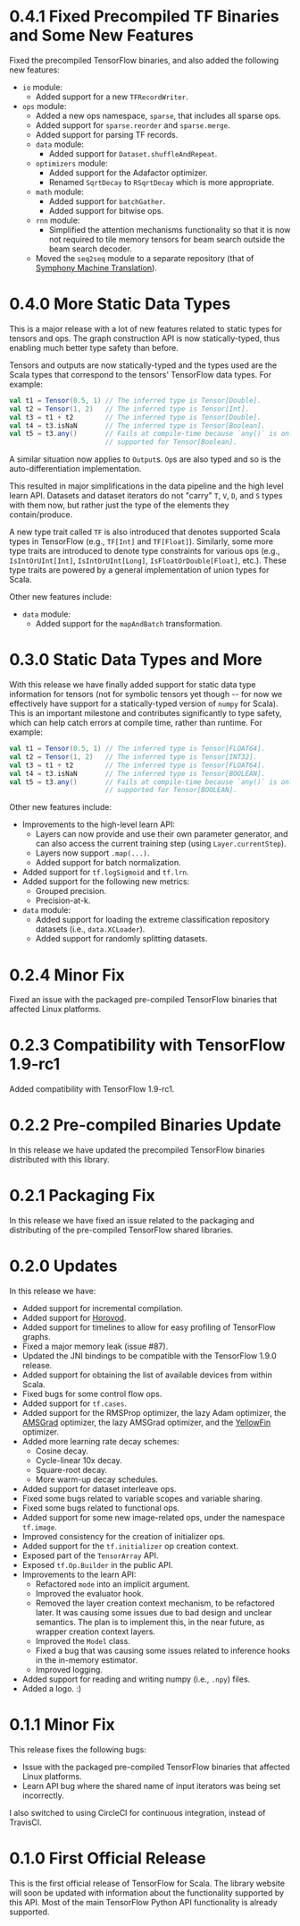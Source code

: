 # 0.4.1 Fixed Precompiled TF Binaries and Some New Features

Fixed the precompiled TensorFlow binaries, and also added the following
new features:

  - `io` module:
    - Added support for a new `TFRecordWriter`.
  - `ops` module:
    - Added a new ops namespace, `sparse`, that includes all sparse ops.
    - Added support for `sparse.reorder` and `sparse.merge`.
    - Added support for parsing TF records.
    - `data` module:
      - Added support for `Dataset.shuffleAndRepeat`.
    - `optimizers` module:
      - Added support for the Adafactor optimizer.
      - Renamed `SqrtDecay` to `RSqrtDecay` which is more appropriate.
    - `math` module:
      - Added support for `batchGather`.
      - Added support for bitwise ops.
    - `rnn` module:
      - Simplified the attention mechanisms functionality so that it is
        now not required to tile memory tensors for beam search outside
        the beam search decoder.
    - Moved the `seq2seq` module to a separate repository (that of
      [Symphony Machine Translation](https://github.com/eaplatanios/symphony-mt)).

# 0.4.0 More Static Data Types

This is a major release with a lot of new features related to static
types for tensors and ops. The graph construction API is now
statically-typed, thus enabling much better type safety than before.

Tensors and outputs are now statically-typed and the types used are the
Scala types that correspond to the tensors' TensorFlow data types. For
example:

```scala
val t1 = Tensor(0.5, 1) // The inferred type is Tensor[Double].
val t2 = Tensor(1, 2)   // The inferred type is Tensor[Int].
val t3 = t1 + t2        // The inferred type is Tensor[Double].
val t4 = t3.isNaN       // The inferred type is Tensor[Boolean].
val t5 = t3.any()       // Fails at compile-time because `any()` is only
                        // supported for Tensor[Boolean].
```

A similar situation now applies to `Output`s. `Op`s are also typed and
so is the auto-differentiation implementation.

This resulted in major simplifications in the data pipeline and the high
level learn API. Datasets and dataset iterators do not "carry" `T`, `V`,
`D`, and `S` types with them now, but rather just the type of the
elements they contain/produce.

A new type trait called `TF` is also introduced that denotes supported
Scala types in TensorFlow (e.g., `TF[Int]` and `TF[Float]`). Similarly,
some more type traits are introduced to denote type constraints for
various ops (e.g., `IsIntOrUInt[Int]`, `IsIntOrUInt[Long]`,
`IsFloatOrDouble[Float]`, etc.). These type traits are powered by a
general implementation of union types for Scala.

Other new features include:

  - `data` module:
    - Added support for the `mapAndBatch` transformation.

# 0.3.0 Static Data Types and More

With this release we have finally added support for static data type
information for tensors (not for symbolic tensors yet though -- for now
we effectively have support for a statically-typed version of `numpy`
for Scala). This is an important milestone and contributes significantly
to type safety, which can help catch errors at compile time, rather than
runtime. For example:

```scala
val t1 = Tensor(0.5, 1) // The inferred type is Tensor[FLOAT64].
val t2 = Tensor(1, 2)   // The inferred type is Tensor[INT32].
val t3 = t1 + t2        // The inferred type is Tensor[FLOAT64].
val t4 = t3.isNaN       // The inferred type is Tensor[BOOLEAN].
val t5 = t3.any()       // Fails at compile-time because `any()` is only
                        // supported for Tensor[BOOLEAN].
```

Other new features include:

  - Improvements to the high-level learn API:
    - Layers can now provide and use their own parameter generator, and
      can also access the current training step
      (using `Layer.currentStep`).
    - Layers now support `.map(...)`.
    - Added support for batch normalization.
  - Added support for `tf.logSigmoid` and `tf.lrn`.
  - Added support for the following new metrics:
    - Grouped precision.
    - Precision-at-k.
  - `data` module:
    - Added support for loading the extreme classification repository
      datasets (i.e., `data.XCLoader`).
    - Added support for randomly splitting datasets.

# 0.2.4 Minor Fix

Fixed an issue with the packaged pre-compiled TensorFlow binaries that
affected Linux platforms.

# 0.2.3 Compatibility with TensorFlow 1.9-rc1

Added compatibility with TensorFlow 1.9-rc1.

# 0.2.2 Pre-compiled Binaries Update

In this release we have updated the precompiled TensorFlow binaries
distributed with this library.

# 0.2.1 Packaging Fix

In this release we have fixed an issue related to the packaging and
distributing of the pre-compiled TensorFlow shared libraries.

# 0.2.0 Updates

In this release we have:

  - Added support for incremental compilation.
  - Added support for [Horovod](https://github.com/uber/horovod).
  - Added support for timelines to allow for easy profiling of
    TensorFlow graphs.
  - Fixed a major memory leak (issue #87).
  - Updated the JNI bindings to be compatible with the TensorFlow
    1.9.0 release.
  - Added support for obtaining the list of available devices from
    within Scala.
  - Fixed bugs for some control flow ops.
  - Added support for `tf.cases`.
  - Added support for the RMSProp optimizer, the lazy Adam optimizer,
    the [AMSGrad](https://openreview.net/pdf?id=ryQu7f-RZ) optimizer,
    the lazy AMSGrad optimizer, and the
    [YellowFin](https://arxiv.org/pdf/1706.03471.pdf) optimizer.
  - Added more learning rate decay schemes:
    - Cosine decay.
    - Cycle-linear 10x decay.
    - Square-root decay.
    - More warm-up decay schedules.
  - Added support for dataset interleave ops.
  - Fixed some bugs related to variable scopes and variable sharing.
  - Fixed some bugs related to functional ops.
  - Added support for some new image-related ops, under the namespace
    `tf.image`.
  - Improved consistency for the creation of initializer ops.
  - Added support for the `tf.initializer` op creation context.
  - Exposed part of the `TensorArray` API.
  - Exposed `tf.Op.Builder` in the public API.
  - Improvements to the learn API:
    - Refactored `mode` into an implicit argument.
    - Improved the evaluator hook.
    - Removed the layer creation context mechanism, to be refactored
      later. It was causing some issues due to bad design and unclear
      semantics. The plan is to implement this, in the near future, as
      wrapper creation context layers.
    - Improved the `Model` class.
    - Fixed a bug that was causing some issues related to inference
      hooks in the in-memory estimator.
    - Improved logging.
  - Added support for reading and writing numpy (i.e., `.npy`) files.
  - Added a logo. :)

# 0.1.1 Minor Fix

This release fixes the following bugs:

  - Issue with the packaged pre-compiled TensorFlow binaries that
    affected Linux platforms.
  - Learn API bug where the shared name of input iterators was being
    set incorrectly.

I also switched to using CircleCI for continuous integration, instead
of TravisCI.

# 0.1.0 First Official Release

This is the first official release of TensorFlow for Scala. The library
website will soon be updated with information about the functionality
supported by this API. Most of the main TensorFlow Python API
functionality is already supported.
